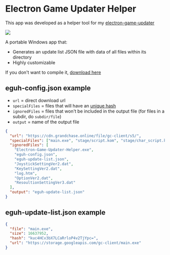 # Electron Game Updater Helper

This app was developed as a helper tool for my [electron-game-updater](https://github.com/gustavokei/electron-game-updater)

![](https://i.imgur.com/9ohs6JO.gif)

A portable Windows app that:

- Generates an update list JSON file with data of all files within its directory
- Highly customizable

If you don't want to compile it, [download here](https://github.com/gustavokei/electron-game-updater-helper/releases)

## eguh-config.json example

- `url` = direct download url
- `specialFiles` = files that will have an [unique hash](https://nodejs.org/api/crypto.html#crypto_crypto_createhash_algorithm_options)
- `ignoredFiles` = files that won't be included in the output file (for files in a subdir, do `subdir/file`)
- `output` = name of the output file

```json
{
  "url": "https://cdn.grandchase.online/file/gc-client/s5/",
  "specialFiles": ["main.exe", "stage/script.kom", "stage/char_script.kom"],
  "ignoredFiles": [
    "Electron-Game-Updater-Helper.exe",
    "eguh-config.json",
    "eguh-update-list.json",
    "JoystickSettingVer2.dat",
    "KeySettingVer2.dat",
    "log.htm",
    "OptionVer2.dat",
    "ResoultionSettingVer3.dat"
  ],
  "output": "eguh-update-list.json"
}
```

## eguh-update-list.json example

```json
{
  "file": "main.exe",
  "size": 16637952,
  "hash": "kuc4HCv3bX7LCaRrloP4v2TjYpc=",
  "url": "https://storage.googleapis.com/gc-client/main.exe"
}
```
